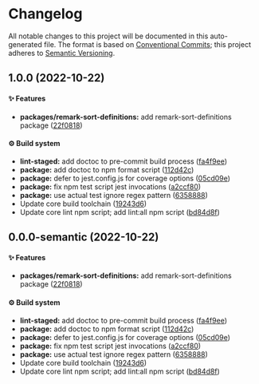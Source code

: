 # Changelog

All notable changes to this project will be documented in this auto-generated
file. The format is based on [Conventional Commits][1]; this project adheres to
[Semantic Versioning][2].

## 1.0.0 (2022-10-22)

#### ✨ Features

- **packages/remark-sort-definitions:** add remark-sort-definitions package
  ([22f0818][3])

#### ⚙️ Build system

- **lint-staged:** add doctoc to pre-commit build process ([fa4f9ee][4])
- **package:** add doctoc to npm format script ([112d42c][5])
- **package:** defer to jest.config.js for coverage options ([05cd09e][6])
- **package:** fix npm test script jest invocations ([a2ccf80][7])
- **package:** use actual test ignore regex pattern ([6358888][8])
- Update core build toolchain ([19243d6][9])
- Update core lint npm script; add lint:all npm script ([bd84d8f][10])

## 0.0.0-semantic (2022-10-22)

#### ✨ Features

- **packages/remark-sort-definitions:** add remark-sort-definitions package
  ([22f0818][3])

#### ⚙️ Build system

- **lint-staged:** add doctoc to pre-commit build process ([fa4f9ee][4])
- **package:** add doctoc to npm format script ([112d42c][5])
- **package:** defer to jest.config.js for coverage options ([05cd09e][6])
- **package:** fix npm test script jest invocations ([a2ccf80][7])
- **package:** use actual test ignore regex pattern ([6358888][8])
- Update core build toolchain ([19243d6][9])
- Update core lint npm script; add lint:all npm script ([bd84d8f][10])

[1]: https://conventionalcommits.org
[2]: https://semver.org
[3]:
  https://github.com/Xunnamius/unified-utils/commit/22f08182701455c6ed489a180335150a895071d7
[4]:
  https://github.com/Xunnamius/unified-utils/commit/fa4f9ee3f9cd922875cf077f6d8b74105f0ba55e
[5]:
  https://github.com/Xunnamius/unified-utils/commit/112d42c6999f758ff618f4e116eb7cf38c09f77c
[6]:
  https://github.com/Xunnamius/unified-utils/commit/05cd09e0cf13f18fa56f6156516bcf546b1238e6
[7]:
  https://github.com/Xunnamius/unified-utils/commit/a2ccf801276c84e54d3fc1afaad574f78408d86f
[8]:
  https://github.com/Xunnamius/unified-utils/commit/63588887a7377f3ee7488b19c87f1f2bf1faa811
[9]:
  https://github.com/Xunnamius/unified-utils/commit/19243d623ba14cfd629c5e4632e6a75de508592b
[10]:
  https://github.com/Xunnamius/unified-utils/commit/bd84d8fc1fb5c4d1828a16a47214a6730f34899a
